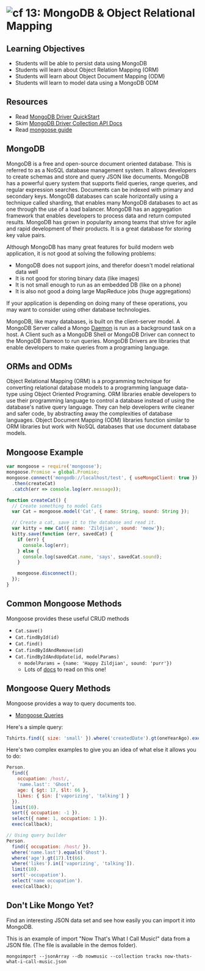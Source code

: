 ![cf](http://i.imgur.com/7v5ASc8.png) 13: MongoDB & Object Relational Mapping
===

## Learning Objectives
* Students will be able to persist data using MongoDB
* Students will learn about Object Relation Mapping (ORM)
* Students will learn about Object Document Mapping (ODM)
* Students will learn to model data using a MongoDB ODM

## Resources
* Read [MongoDB Driver QuickStart](http://mongodb.github.io/node-mongodb-native/2.2/quick-start/quick-start/)
* Skim [MongoDB Driver Collection API Docs](http://mongodb.github.io/node-mongodb-native/2.2/api/Collection.html)
* Read [mongoose guide](http://mongoosejs.com/docs/guide.html)


## MongoDB
MongoDB is a free and open-source document oriented database. This is referred to as a NoSQL database management system. It allows developers to create schemas and store and query JSON like documents. MongoDB has a powerful query system that supports field queries, range queries, and regular expression searches. Documents can be indexed with primary and secondary keys. MongoDB databases can scale horizontally using a technique called sharding, that enables many MongoDB databases to act as one through the use of a load balancer. MongoDB has an aggregation framework that enables developers to process data and return computed results. MongoDB has grown in popularity among teams that strive for agile and rapid development of their products. It is a great database for storing key value pairs.

Although MongoDB has many great features for build modern web application, it is not good at solving the following problems:

 - MongoDB does not support joins, and therefor doesn't model relational data well
 - It is not good for storing binary data (like images)
 - It is not small enough to run as an embedded DB (like on a phone)
 - It is also not good a doing large MapReduce jobs (huge aggregations)

 If your application is depending on doing many of these operations, you may want to consider using other database technologies.

MongoDB, like many databases, is built on the client-server model. A MongoDB Server called a Mongo [Daemon](https://en.wikipedia.org/wiki/Daemon_(computing)) is run as a background task on a host. A Client such as a MongoDB Shell or MongoDB Driver can connect to the MongoDB Dameon to run queries. MongoDB Drivers are libraries that enable developers to make queries from a programing language.


## ORMs and ODMs
Object Relational Mapping (ORM) is a programming technique for converting relational database models to a programming language data-type using Object Oriented Programing. ORM libraries enable developers to use their programming language to control a database instead of using the database's native query language. They can help developers write cleaner and safer code, by abstracting away the complexities of database languages. Object Document Mapping (ODM) libraries function similar to ORM libraries but work with NoSQL databases that use document database models.

## Mongoose Example
```js
var mongoose = require('mongoose');
mongoose.Promise = global.Promise;
mongoose.connect('mongodb://localhost/test', { useMongoClient: true })
  .then(createCat)
  .catch(err => console.log(err.message));

function createCat() {
  // Create something to model Cats
  var Cat = mongoose.model('Cat', { name: String, sound: String });

  // Create a cat, save it to the database and read it.
  var kitty = new Cat({ name: 'Zildjian', sound: 'meow'});
  kitty.save(function (err, savedCat) {
    if (err) {
      console.log(err);
    } else {
      console.log(savedCat.name, 'says', savedCat.sound);
    }

    mongoose.disconnect();
  });
}
```

## Common Mongoose Methods
Mongoose provides these useful CRUD methods

* `Cat.save()`
* `Cat.findById(id)`
* `Cat.find()`
* `Cat.findByIdAndRemove(id)`
* `Cat.findByIdAndUpdate(id, modelParams)`
  * `modelParams = {name: 'Happy Zildjian', sound: 'purr'})`
  * Lots of [docs](http://mongoosejs.com/docs/api.html#model_Model.findByIdAndUpdate)
    to read on this one!

## Mongoose Query Methods
Mongoose provides a way to query documents too.

* [Mongoose Queries](http://mongoosejs.com/docs/queries.html)

Here's a simple query:

```js
Tshirts.find({ size: 'small' }).where('createdDate').gt(oneYearAgo).exec(callback);
```

Here's two complex examples to give you an idea of what else it allows you to do:

```js
Person.
  find({
    occupation: /host/,
    'name.last': 'Ghost',
    age: { $gt: 17, $lt: 66 },
    likes: { $in: ['vaporizing', 'talking'] }
  }).
  limit(10).
  sort({ occupation: -1 }).
  select({ name: 1, occupation: 1 }).
  exec(callback);

// Using query builder
Person.
  find({ occupation: /host/ }).
  where('name.last').equals('Ghost').
  where('age').gt(17).lt(66).
  where('likes').in(['vaporizing', 'talking']).
  limit(10).
  sort('-occupation').
  select('name occupation').
  exec(callback);
```

## Don't Like Mongo Yet?
Find an interesting JSON data set and see how easily you can import it into
MongoDB.

This is an example of import "Now That's What I Call Music!" data from a JSON
file. (The file is available in the demos folder).

```
mongoimport --jsonArray --db nowmusic --collection tracks now-thats-what-i-call-music.json
```
